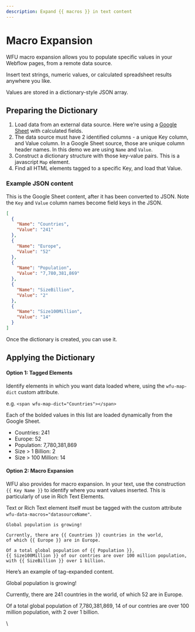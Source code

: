```yaml
---
description: Expand {{ macros }} in text content
---
```


# Macro Expansion

WFU macro expansion allows you to populate specific values in your Webflow pages, from a remote data source.

Insert text strings, numeric values, or calculated spreadsheet results anywhere you like.

Values are stored in a dictionary-style JSON array.

## Preparing the Dictionary <a href="#preparing-the-dictionary" id="preparing-the-dictionary"></a>

1. Load data from an external data source. Here we’re using a [Google Sheet](https://docs.google.com/spreadsheets/d/16lPOiFz5Ow-FTro5SWS-m00fNhRjgsiyeSBdme3gKX0/edit#gid=118669749) with calculated fields.
2. The data source must have 2 identified columns - a unique Key column, and Value column. In a Google Sheet source, those are unique column header names. In this demo we are using `Name` and `Value`.
3. Construct a dictionary structure with those key-value pairs. This is a javascript `Map` element.
4. Find all HTML elements tagged to a specific Key, and load that Value.

### Example JSON content <a href="#example-json-content" id="example-json-content"></a>

This is the Google Sheet content, after it has been converted to JSON. Note the `Key` and `Value` column names become field keys in the JSON.

```json
[
  {
    "Name": "Countries",
    "Value": "241"
  },
  {
    "Name": "Europe",
    "Value": "52"
  },
  {
    "Name": "Population",
    "Value": "7,780,381,869"
  },
  {
    "Name": "SizeBillion",
    "Value": "2"
  },
  {
    "Name": "Size100Million",
    "Value": "14"
  }
]
```

Once the dictionary is created, you can use it.

## Applying the Dictionary <a href="#applying-the-dictionary" id="applying-the-dictionary"></a>

#### Option 1: Tagged Elements <a href="#option-1-tagged-elements" id="option-1-tagged-elements"></a>

Identify elements in which you want data loaded where, using the `wfu-map-dict` custom attribute.

e.g. `<span wfu-map-dict="Countries"></span>`

Each of the bolded values in this list are loaded dynamically from the Google Sheet.

* Countries: 241
* Europe: 52
* Population: 7,780,381,869
* Size > 1 Billion: 2
* Size > 100 Million: 14

#### Option 2: Macro Expansion <a href="#option-2-macro-expansion" id="option-2-macro-expansion"></a>

WFU also provides for macro expansion. In your text, use the construction `{{ Key Name }}` to identify where you want values inserted. This is particularly of use in Rich Text Elements.

Text or Rich Text element itself must be tagged with the custom attribute `wfu-data-macros="datasourceName"`.

```
Global population is growing!
                    
Currently, there are {{ Countries }} countries in the world,
of which {{ Europe }} are in Europe.
                    
Of a total global population of {{ Population }},
{{ Size100Million }} of our contries are over 100 million population,
with {{ SizeBillion }} over 1 billion.
```

Here’s an example of tag-expanded content.

Global population is growing!

Currently, there are 241 countries in the world, of which 52 are in Europe.

Of a total global population of 7,780,381,869, 14 of our contries are over 100 million population, with 2 over 1 billion.

\
